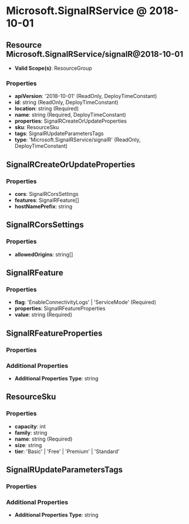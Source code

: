 # Microsoft.SignalRService @ 2018-10-01

## Resource Microsoft.SignalRService/signalR@2018-10-01
* **Valid Scope(s)**: ResourceGroup
### Properties
* **apiVersion**: '2018-10-01' (ReadOnly, DeployTimeConstant)
* **id**: string (ReadOnly, DeployTimeConstant)
* **location**: string (Required)
* **name**: string (Required, DeployTimeConstant)
* **properties**: SignalRCreateOrUpdateProperties
* **sku**: ResourceSku
* **tags**: SignalRUpdateParametersTags
* **type**: 'Microsoft.SignalRService/signalR' (ReadOnly, DeployTimeConstant)

## SignalRCreateOrUpdateProperties
### Properties
* **cors**: SignalRCorsSettings
* **features**: SignalRFeature[]
* **hostNamePrefix**: string

## SignalRCorsSettings
### Properties
* **allowedOrigins**: string[]

## SignalRFeature
### Properties
* **flag**: 'EnableConnectivityLogs' | 'ServiceMode' (Required)
* **properties**: SignalRFeatureProperties
* **value**: string (Required)

## SignalRFeatureProperties
### Properties
### Additional Properties
* **Additional Properties Type**: string

## ResourceSku
### Properties
* **capacity**: int
* **family**: string
* **name**: string (Required)
* **size**: string
* **tier**: 'Basic' | 'Free' | 'Premium' | 'Standard'

## SignalRUpdateParametersTags
### Properties
### Additional Properties
* **Additional Properties Type**: string

